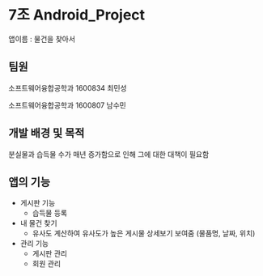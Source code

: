 # 7조 Android_Project
앱이름 : 물건을 찾아서 

## 팀원
소프트웨어융합공학과 1600834 최민성

소프트웨어융합공학과 1600807 남수민

## 개발 배경 및 목적
분실물과 습득물 수가 매년 증가함으로 인해 그에 대한 대책이 필요함

## 앱의 기능
* 게시판 기능
  - 습득물 등록
* 내 물건 찾기
  - 유사도 계산하여 유사도가 높은 게시물 상세보기 보여줌 (물품명, 날짜, 위치)
* 관리 기능
  - 게시판 관리
  - 회원 관리
